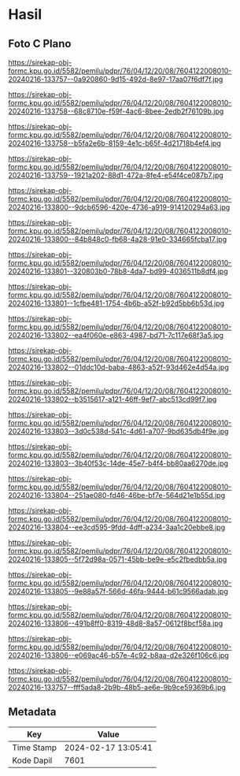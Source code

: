 # Hasil

## Foto C Plano

https://sirekap-obj-formc.kpu.go.id/5582/pemilu/pdpr/76/04/12/20/08/7604122008010-20240216-133757--0a920860-9d15-492d-8e97-17aa07f6df7f.jpg

https://sirekap-obj-formc.kpu.go.id/5582/pemilu/pdpr/76/04/12/20/08/7604122008010-20240216-133758--68c8710e-f59f-4ac6-8bee-2edb2f76109b.jpg

https://sirekap-obj-formc.kpu.go.id/5582/pemilu/pdpr/76/04/12/20/08/7604122008010-20240216-133758--b5fa2e6b-8159-4e1c-b65f-4d21718b4ef4.jpg

https://sirekap-obj-formc.kpu.go.id/5582/pemilu/pdpr/76/04/12/20/08/7604122008010-20240216-133759--1921a202-88d1-472a-8fe4-e54f4ce087b7.jpg

https://sirekap-obj-formc.kpu.go.id/5582/pemilu/pdpr/76/04/12/20/08/7604122008010-20240216-133800--9dcb6596-420e-4736-a919-914120294a63.jpg

https://sirekap-obj-formc.kpu.go.id/5582/pemilu/pdpr/76/04/12/20/08/7604122008010-20240216-133800--84b848c0-fb68-4a28-91e0-334665fcba17.jpg

https://sirekap-obj-formc.kpu.go.id/5582/pemilu/pdpr/76/04/12/20/08/7604122008010-20240216-133801--320803b0-78b8-4da7-bd99-4036511b8df4.jpg

https://sirekap-obj-formc.kpu.go.id/5582/pemilu/pdpr/76/04/12/20/08/7604122008010-20240216-133801--1cfbe481-1754-4b6b-a52f-b92d5bb6b53d.jpg

https://sirekap-obj-formc.kpu.go.id/5582/pemilu/pdpr/76/04/12/20/08/7604122008010-20240216-133802--ea4f060e-e863-4987-bd71-7c117e68f3a5.jpg

https://sirekap-obj-formc.kpu.go.id/5582/pemilu/pdpr/76/04/12/20/08/7604122008010-20240216-133802--01ddc10d-baba-4863-a52f-93d462e4d54a.jpg

https://sirekap-obj-formc.kpu.go.id/5582/pemilu/pdpr/76/04/12/20/08/7604122008010-20240216-133802--b3515617-a121-46ff-9ef7-abc513cd99f7.jpg

https://sirekap-obj-formc.kpu.go.id/5582/pemilu/pdpr/76/04/12/20/08/7604122008010-20240216-133803--3d0c538d-541c-4d61-a707-9bd635db4f9e.jpg

https://sirekap-obj-formc.kpu.go.id/5582/pemilu/pdpr/76/04/12/20/08/7604122008010-20240216-133803--3b40f53c-14de-45e7-b4f4-bb80aa6270de.jpg

https://sirekap-obj-formc.kpu.go.id/5582/pemilu/pdpr/76/04/12/20/08/7604122008010-20240216-133804--251ae080-fd46-46be-bf7e-564d21e1b55d.jpg

https://sirekap-obj-formc.kpu.go.id/5582/pemilu/pdpr/76/04/12/20/08/7604122008010-20240216-133804--ee3cd595-9fdd-4dff-a234-3aa1c20ebbe8.jpg

https://sirekap-obj-formc.kpu.go.id/5582/pemilu/pdpr/76/04/12/20/08/7604122008010-20240216-133805--5f72d98a-0571-45bb-be9e-e5c2fbedbb5a.jpg

https://sirekap-obj-formc.kpu.go.id/5582/pemilu/pdpr/76/04/12/20/08/7604122008010-20240216-133805--9e88a57f-566d-46fa-9444-b61c9566adab.jpg

https://sirekap-obj-formc.kpu.go.id/5582/pemilu/pdpr/76/04/12/20/08/7604122008010-20240216-133806--491b8ff0-8319-48d8-8a57-0612f8bcf58a.jpg

https://sirekap-obj-formc.kpu.go.id/5582/pemilu/pdpr/76/04/12/20/08/7604122008010-20240216-133806--e069ac46-b57e-4c92-b8aa-d2e326f106c6.jpg

https://sirekap-obj-formc.kpu.go.id/5582/pemilu/pdpr/76/04/12/20/08/7604122008010-20240216-133757--fff5ada8-2b9b-48b5-ae6e-9b9ce59369b6.jpg


## Metadata

| Key        | Value               |
| ---------- | ------------------- |
| Time Stamp | 2024-02-17 13:05:41 |
| Kode Dapil | 7601                |



